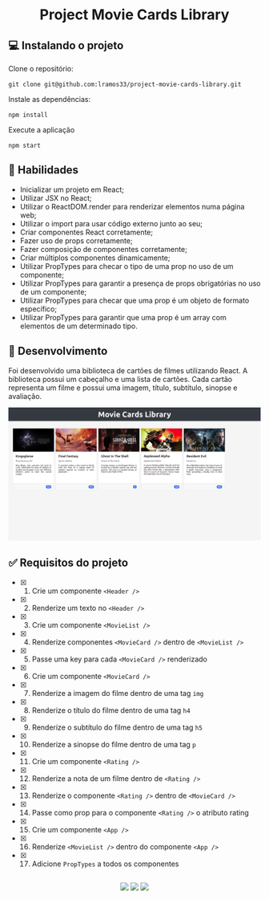 <h1 align="center">Project Movie Cards Library</h1>

## 💻 Instalando o projeto

Clone o repositório:

```
git clone git@github.com:lramos33/project-movie-cards-library.git
```

Instale as dependências:
```
npm install
```

Execute a aplicação
```
npm start
```

## 🚀 Habilidades

- Inicializar um projeto em React;
- Utilizar JSX no React;
- Utilizar o ReactDOM.render para renderizar elementos numa página web;
- Utilizar o import para usar código externo junto ao seu;
- Criar componentes React corretamente;
- Fazer uso de props corretamente;
- Fazer composição de componentes corretamente;
- Criar múltiplos componentes dinamicamente;
- Utilizar PropTypes para checar o tipo de uma prop no uso de um componente;
- Utilizar PropTypes para garantir a presença de props obrigatórias no uso de um componente;
- Utilizar PropTypes para checar que uma prop é um objeto de formato específico;
- Utilizar PropTypes para garantir que uma prop é um array com elementos de um determinado tipo.

## 🔧 Desenvolvimento

Foi desenvolvido uma biblioteca de cartões de filmes utilizando React. A biblioteca possui um cabeçalho e uma lista de cartões. Cada cartão representa um filme e possui uma imagem, título, subtítulo, sinopse e avaliação.

![image](screenshot.png)

## ✅ Requisitos do projeto

- [x] 1. Crie um componente `<Header />`
- [x] 2. Renderize um texto no `<Header />`
- [x] 3. Crie um componente `<MovieList />`
- [x] 4. Renderize componentes `<MovieCard />` dentro de `<MovieList />`
- [x] 5. Passe uma key para cada `<MovieCard />` renderizado
- [x] 6. Crie um componente `<MovieCard />`
- [x] 7. Renderize a imagem do filme dentro de uma tag `img`
- [x] 8. Renderize o título do filme dentro de uma tag `h4`
- [x] 9. Renderize o subtítulo do filme dentro de uma tag `h5`
- [x] 10. Renderize a sinopse do filme dentro de uma tag `p`
- [x] 11. Crie um componente `<Rating />`
- [x] 12. Renderize a nota de um filme dentro de `<Rating />`
- [x] 13. Renderize o componente `<Rating />` dentro de `<MovieCard />`
- [x] 14. Passe como prop para o componente `<Rating />` o atributo rating
- [x] 15. Crie um componente `<App />`
- [x] 16. Renderize `<MovieList />` dentro do componente `<App />`
- [x] 17. Adicione `PropTypes` a todos os componentes

##

<div align="center">
  <img src="https://shields.io/github/repo-size/lramos33/project-movie-cards-library">
  <img src="https://shields.io/github/languages/top/lramos33/project-movie-cards-library">
  <img src="https://shields.io/github/last-commit/lramos33/project-movie-cards-library">
</div>
